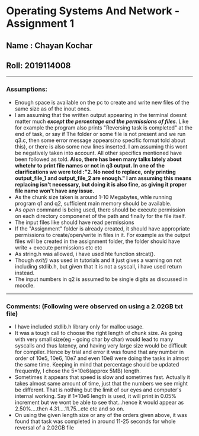 # Operating Systems And Network - Assignment 1
## Name : Chayan Kochar 
## Roll: 2019114008

---
### **Assumptions:**
- Enough space is available on the pc to create and write new files of the same size as of the inout ones.
- I am assuming that the written output appearing in the terminal doesnt matter much ***except the percentage and the permissions of files***. Like for example the program also prints "Reversing task is completed" at the end of task, or say if The folder or some file is not present and we run q3.c, then some error message appears(no specific format told about this), or there is also some new lines inserted. I am assuming this wont be negatively taken into account. All other specifics mentioned have been followed as told.
**Also, there has been many talks lately about whetehr to print file names or not in q3 output. In one of the clarifications we were told :"2. No need to replace, only printing output_file_1 and output_file_2 are enough." I am assuming this means replacing isn't necessary, but doing it is also fine, as giving it proper file name won't have any issue.**
- As the chunk size taken is around 1-10 Megabytes, whle running program q1 and q2, sufficient main memory should be available.
- As *open* command is being used, there should be execute permission on each directory componenet of the path and finally for the file itself.
- The input files like should have read permissions
- If the "Assignment" folder is already created, it should have appropriate permissions to create/open/write in files in it. For example as the output files will be created in the assignment folder, the folder should have write + execute permissions etc etc
- As string.h was allowed, i have used hte function strcat().
- Though *exit()* was used in tutorials and it just gives a warning on not including stdlib.h, but given that it is not a syscall, i have used return instead.
- The input numbers in q2 is assumed to be single digits as discussed in moodle.

---

### **Comments:** (Following were observed on using a 2.02GB txt file)
- I have included stdlib.h library only for malloc usage.
- It was a tough call to choose the right length of chunk size. As going with very small size(eg - going char by char) would lead to many syscalls and thus latency, and having very large size would be difficult for compiler. Hence by trial and error it was found that any number in order of 10e5, 10e6, 10e7 and even 10e8 were doing the tasks in almost the same time. Keeping in mind that percentage should be updated frequently, I chose the 5*10e6(approx 5MB) length.
- Sometimes it appears that speed is slow and sometimes fast. Actually it takes almost same amount of time, just that the numbers we see might be different. That is nothing but the limit of our eyes and computer's internal working. Say if 1*10e6 length is used, it will print in 0.05% increment but we wont be able to see that...hence it would appear as 2.50%....then 4.31....11.75...etc etc and so on.
- On using the given length size or any of the orders given above, it was found that task was completed in around 11-25 seconds for whole reversal of a 2.02GB file


